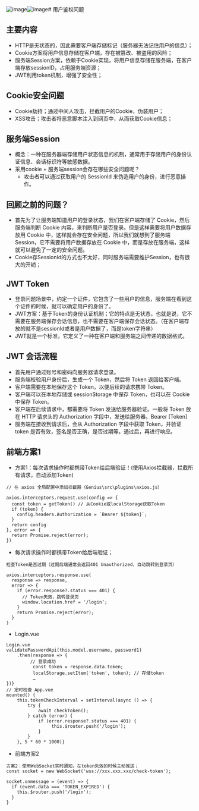 ![image](https://github.com/user-attachments/assets/20339b89-4f5a-44ee-968e-fae13cb87967)![image](https://github.com/user-attachments/assets/daad711c-5115-4cb5-bed3-4115dad97876)# 用户鉴权问题
## 主要内容
- HTTP是无状态的，因此需要客户端存储标记（服务器无法记住用户的信息）；
- Cookie方案将用户信息存储在客户端，存在被篡改、被盗用的风险；
- 服务端Session方案，依赖于Cookie实现，将用户信息存储在服务端，在客户端存放sessionID，占用服务端资源；
- JWT利用token机制，增强了安全性；

## Cookie安全问题
- Cookie劫持；通过中间人攻击，拦截用户的Cookie，伪装用户；
- XSS攻击；攻击者将恶意脚本注入到网页中，从而获取Cookie信息；

## 服务端Session
- 概念：一种在服务器端存储用户状态信息的机制，通常用于存储用户的身份认证信息、会话标识符等敏感数据。
- 采用cookie + 服务端session会存在哪些安全问题呢？
  - 攻击者可以通过获取用户的 SessionId 来伪造用户的身份，进行恶意操作。

## 回顾之前的问题？
- 首先为了让服务端知道用户的登录状态，我们在客户端存储了 Cookie，然后服务端判断 Cookie 内容，来判断用户是否登录。但是这样需要将用户数据存放用 Cookie 中，这样就会存在安全问题，所以我们就想到了服务端 Session，它不需要将用户数据存放在 Cookie 中，而是存放在服务端，这样就可以避免了一定的安全问题。
- Cookie存SessionId的方式也不太好，同时服务端需要维护Session，也有很大的开销；

## JWT Token
- 登录问题场景中，约定一个证件，它包含了一些用户的信息，服务端在看到这个证件的时候，就可以确定用户的身份了。
- JWT方案：基于Token的身份认证机制；它的特点是无状态，也就是说，它不需要在服务端保存会话信息，也不需要在客户端保存会话状态。（在客户端存放的就不是sessionId或者是用户数据了，而是token字符串）
- JWT就是一个标准，它定义了一种在客户端和服务端之间传递的数据格式。

## JWT 会话流程
- 首先用户通过账号和密码向服务器请求登录。
- 服务端校验用户身份后，生成一个 Token，然后将 Token 返回给客户端。
- 客户端需要在本地保存这个 Token，以便后续的请求携带 Token。
- 客户端可以在本地存储或 sessionStorage 中保存 Token，也可以在 Cookie 中保存 Token。
- 客户端在后续请求中，都需要将 Token 发送给服务器验证。一般将 Token 放在 HTTP 请求头的 Authorization 字段中，发送给服务器。Bearer [Token]
- 服务端在接收到请求后，会从 Authorization 字段中获取 Token，并验证 token 是否有效，签名是否正确，是否过期等。通过后，再进行响应。

## 前端方案1
- 方案1：每次请求操作时都携带Token给后端验证！(使用Axios拦截器，拦截所有请求，自动添加Token)
```
// 在 axios 全局配置中添加拦截器（Genius\src\plugins\axios.js）

axios.interceptors.request.use(config => {
  const token = getToken() // 从Cookie或localStorage获取Token
  if (token) {
    config.headers.Authorization = `Bearer ${token}`;
  }
  return config
}, error => {
  return Promise.reject(error);
})
```
- 每次请求操作时都携带Token给后端验证；
```
检查Token是否过期（过期后端通常会返回401 Unauthorized，自动跳转到登录页）

axios.interceptors.response.use(
  response => response,
  error => {
    if (error.response?.status === 401) {
      // Token失效，跳转登录页
      window.location.href = '/login‘;
    }
    return Promise.reject(error);
  }
)
```
- Login.vue
```
Login.vue
validatePasswordApi(this.model.username, password1)
    .then(response => {
         // 登录成功
          const token = response.data.token;
          localStorage.setItem('token', token); // 存储token
          …
})}
// 定时检查 App.vue
mounted() {
    this.tokenCheckInterval = setInterval(async () => {
        try {
            await checkToken();
        } catch (error) {
            if (error.response?.status === 401) {
                 this.$router.push('/login');
            }
        }
    }, 5 * 60 * 1000)}
```
- 前端方案2
```
方案2：使用WebSocket实时通知，在token失效的时候主动推送；
const socket = new WebSocket('wss://xxx.xxx.xxx/check-token');

socket.onmessage = (event) => {
  if (event.data === 'TOKEN_EXPIRED') {
    this.$router.push('/login');
  }
}
```

